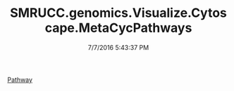 ﻿---
title: SMRUCC.genomics.Visualize.Cytoscape.MetaCycPathways
date: 7/7/2016 5:43:37 PM
---

[Pathway](T-SMRUCC.genomics.Visualize.Cytoscape.MetaCycPathways.Pathway.html)
